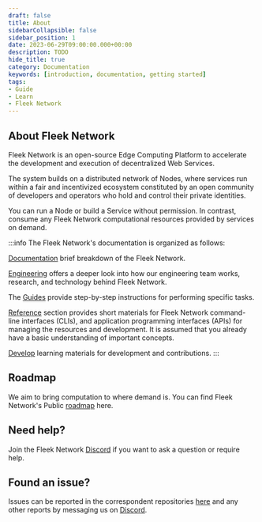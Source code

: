 ```yaml
---
draft: false
title: About
sidebarCollapsible: false
sidebar_position: 1
date: 2023-06-29T09:00:00.000+00:00
description: TODO
hide_title: true
category: Documentation
keywords: [introduction, documentation, getting started]
tags:
- Guide
- Learn
- Fleek Network
---
```


## About Fleek Network

Fleek Network is an open-source Edge Computing Platform to accelerate the development and execution of decentralized Web Services.

The system builds on a distributed network of Nodes, where services run within a fair and incentivized ecosystem constituted by an open community of developers and operators who hold and control their private identities.

You can run a Node or build a Service without permission. In contrast, consume any Fleek Network computational resources provided by services on demand.

:::info
The Fleek Network's documentation is organized as follows:

[Documentation](docs) brief breakdown of the Fleek Network.

[Engineering](blog) offers a deeper look into how our engineering team works, research, and technology behind Fleek Network.

The [Guides](guides) provide step-by-step instructions for performing specific tasks.

[Reference](reference) section provides short materials for Fleek Network command-line interfaces (CLIs), and application programming interfaces (APIs) for managing the resources and development. It is assumed that you already have a basic understanding of important concepts.

[Develop](develop) learning materials for development and contributions.
:::

## Roadmap

We aim to bring computation to where demand is. You can find Fleek Network's Public [roadmap](docs/roadmap) here.

## Need help?

Join the Fleek Network [Discord](https://discord.gg/fleekxyz) if you want to ask a question or require help.

## Found an issue?

Issues can be reported in the correspondent repositories [here](https://github.com/fleek-network) and any other reports by messaging us on [Discord](https://discord.gg/fleekxyz).